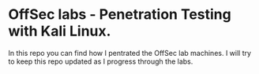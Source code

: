 # OffSec labs - Penetration Testing with Kali Linux.

In this repo you can find how I pentrated the OffSec lab machines. I will try to keep this repo updated as I progress through the labs.
